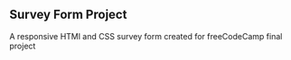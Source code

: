 ## Survey Form Project
A responsive HTMl and CSS survey form created for freeCodeCamp final project
